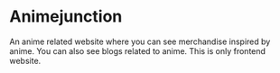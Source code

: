 # Animejunction
An anime related website where you can see merchandise inspired by anime. You can also see blogs related to anime. This is only frontend website.
